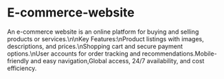 # E-commerce-website
An e-commerce website is an online platform for buying and selling products or services.\n\nKey Features:\nProduct listings with images, descriptions, and prices.\nShopping cart and secure payment options.\nUser accounts for order tracking and recommendations.Mobile-friendly and easy navigation,Global access, 24/7 availability, and cost efficiency.
